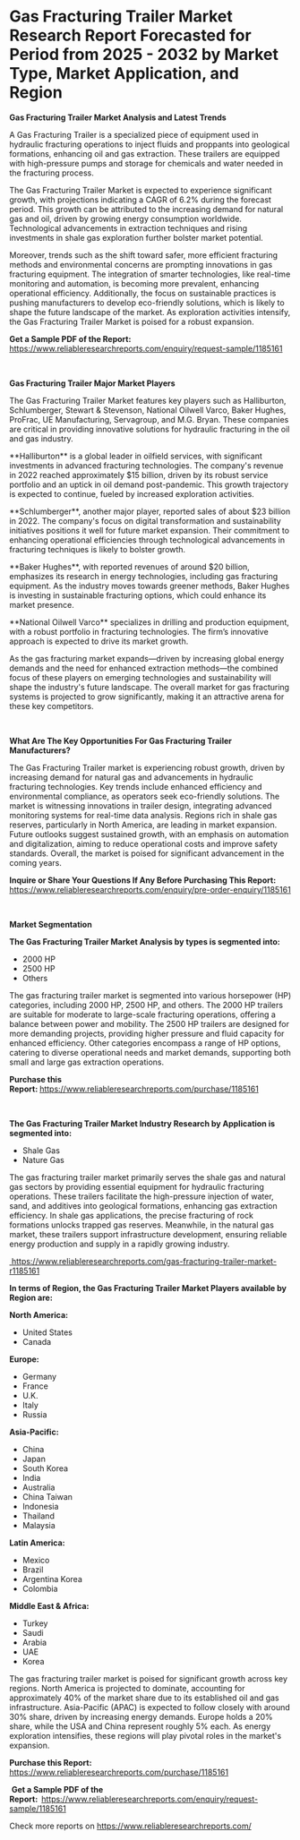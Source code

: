 <p><h1>Gas Fracturing Trailer Market Research Report Forecasted for Period from 2025 -  2032 by Market Type, Market Application, and Region</h1></p><p><strong>Gas Fracturing Trailer Market Analysis and Latest Trends</strong></p>
<p><p>A Gas Fracturing Trailer is a specialized piece of equipment used in hydraulic fracturing operations to inject fluids and proppants into geological formations, enhancing oil and gas extraction. These trailers are equipped with high-pressure pumps and storage for chemicals and water needed in the fracturing process. </p><p>The Gas Fracturing Trailer Market is expected to experience significant growth, with projections indicating a CAGR of 6.2% during the forecast period. This growth can be attributed to the increasing demand for natural gas and oil, driven by growing energy consumption worldwide. Technological advancements in extraction techniques and rising investments in shale gas exploration further bolster market potential.</p><p>Moreover, trends such as the shift toward safer, more efficient fracturing methods and environmental concerns are prompting innovations in gas fracturing equipment. The integration of smarter technologies, like real-time monitoring and automation, is becoming more prevalent, enhancing operational efficiency. Additionally, the focus on sustainable practices is pushing manufacturers to develop eco-friendly solutions, which is likely to shape the future landscape of the market. As exploration activities intensify, the Gas Fracturing Trailer Market is poised for a robust expansion.</p></p>
<p><strong>Get a Sample PDF of the Report:&nbsp;</strong> <a href="https://www.reliableresearchreports.com/enquiry/request-sample/1185161?utm_campaign=3084&utm_medium=2&utm_source=Github&utm_content=ia&utm_term=28032025&utm_id=gas-fracturing-trailer">https://www.reliableresearchreports.com/enquiry/request-sample/1185161</a></p>
<p>&nbsp;</p>
<p><strong>Gas Fracturing Trailer Major Market Players</strong></p>
<p><p>The Gas Fracturing Trailer Market features key players such as Halliburton, Schlumberger, Stewart & Stevenson, National Oilwell Varco, Baker Hughes, ProFrac, UE Manufacturing, Servagroup, and M.G. Bryan. These companies are critical in providing innovative solutions for hydraulic fracturing in the oil and gas industry.</p><p>**Halliburton** is a global leader in oilfield services, with significant investments in advanced fracturing technologies. The company's revenue in 2022 reached approximately $15 billion, driven by its robust service portfolio and an uptick in oil demand post-pandemic. This growth trajectory is expected to continue, fueled by increased exploration activities.</p><p>**Schlumberger**, another major player, reported sales of about $23 billion in 2022. The company's focus on digital transformation and sustainability initiatives positions it well for future market expansion. Their commitment to enhancing operational efficiencies through technological advancements in fracturing techniques is likely to bolster growth.</p><p>**Baker Hughes**, with reported revenues of around $20 billion, emphasizes its research in energy technologies, including gas fracturing equipment. As the industry moves towards greener methods, Baker Hughes is investing in sustainable fracturing options, which could enhance its market presence.</p><p>**National Oilwell Varco** specializes in drilling and production equipment, with a robust portfolio in fracturing technologies. The firm’s innovative approach is expected to drive its market growth.</p><p>As the gas fracturing market expands—driven by increasing global energy demands and the need for enhanced extraction methods—the combined focus of these players on emerging technologies and sustainability will shape the industry's future landscape. The overall market for gas fracturing systems is projected to grow significantly, making it an attractive arena for these key competitors.</p></p>
<p>&nbsp;</p>
<p><strong>What Are The Key Opportunities For Gas Fracturing Trailer Manufacturers?</strong></p>
<p><p>The Gas Fracturing Trailer market is experiencing robust growth, driven by increasing demand for natural gas and advancements in hydraulic fracturing technologies. Key trends include enhanced efficiency and environmental compliance, as operators seek eco-friendly solutions. The market is witnessing innovations in trailer design, integrating advanced monitoring systems for real-time data analysis. Regions rich in shale gas reserves, particularly in North America, are leading in market expansion. Future outlooks suggest sustained growth, with an emphasis on automation and digitalization, aiming to reduce operational costs and improve safety standards. Overall, the market is poised for significant advancement in the coming years.</p></p>
<p><strong>Inquire or Share Your Questions If Any Before Purchasing This Report:</strong> <a href="https://www.reliableresearchreports.com/enquiry/pre-order-enquiry/1185161?utm_campaign=3084&utm_medium=2&utm_source=Github&utm_content=ia&utm_term=28032025&utm_id=gas-fracturing-trailer">https://www.reliableresearchreports.com/enquiry/pre-order-enquiry/1185161</a></p>
<p>&nbsp;</p>
<p><strong>Market Segmentation</strong></p>
<p><strong>The Gas Fracturing Trailer Market Analysis by types is segmented into:</strong></p>
<p><ul><li>2000 HP</li><li>2500 HP</li><li>Others</li></ul></p>
<p><p>The gas fracturing trailer market is segmented into various horsepower (HP) categories, including 2000 HP, 2500 HP, and others. The 2000 HP trailers are suitable for moderate to large-scale fracturing operations, offering a balance between power and mobility. The 2500 HP trailers are designed for more demanding projects, providing higher pressure and fluid capacity for enhanced efficiency. Other categories encompass a range of HP options, catering to diverse operational needs and market demands, supporting both small and large gas extraction operations.</p></p>
<p><strong>Purchase this Report:&nbsp;</strong><a href="https://www.reliableresearchreports.com/purchase/1185161?utm_campaign=3084&utm_medium=2&utm_source=Github&utm_content=ia&utm_term=28032025&utm_id=gas-fracturing-trailer">https://www.reliableresearchreports.com/purchase/1185161</a></p>
<p>&nbsp;</p>
<p><strong>The Gas Fracturing Trailer Market Industry Research by Application is segmented into:</strong></p>
<p><ul><li>Shale Gas</li><li>Nature Gas</li></ul></p>
<p><p>The gas fracturing trailer market primarily serves the shale gas and natural gas sectors by providing essential equipment for hydraulic fracturing operations. These trailers facilitate the high-pressure injection of water, sand, and additives into geological formations, enhancing gas extraction efficiency. In shale gas applications, the precise fracturing of rock formations unlocks trapped gas reserves. Meanwhile, in the natural gas market, these trailers support infrastructure development, ensuring reliable energy production and supply in a rapidly growing industry.</p></p>
<p><a href="https://www.reliableresearchreports.com/gas-fracturing-trailer-market-r1185161?utm_campaign=3084&utm_medium=2&utm_source=Github&utm_content=ia&utm_term=28032025&utm_id=gas-fracturing-trailer">&nbsp;https://www.reliableresearchreports.com/gas-fracturing-trailer-market-r1185161</a></p>
<p><strong>In terms of Region, the Gas Fracturing Trailer Market Players available by Region are:</strong></p>
<p>
    <p> <strong> North America: </strong>
        <ul>
            <li>United States</li>
            <li>Canada</li>
        </ul>
        </p> 
    <p> <strong> Europe: </strong>
        <ul>
            <li>Germany</li>
            <li>France</li>
            <li>U.K.</li>
            <li>Italy</li>
            <li>Russia</li>
        </ul>
        </p> 
    <p> <strong> Asia-Pacific: </strong>
        <ul>
            <li>China</li>
            <li>Japan</li>
            <li>South Korea</li>
            <li>India</li>
            <li>Australia</li>
            <li>China Taiwan</li>
            <li>Indonesia</li>
            <li>Thailand</li>
            <li>Malaysia</li>
        </ul>
        </p> 
    <p> <strong> Latin America: </strong>
        <ul>
            <li>Mexico</li>
            <li>Brazil</li>
            <li>Argentina Korea</li>
            <li>Colombia</li>
        </ul>
        </p> 
    <p> <strong> Middle East & Africa: </strong>
        <ul>
            <li>Turkey</li>
            <li>Saudi</li>
            <li>Arabia</li>
            <li>UAE</li>
            <li>Korea</li>
        </ul>
    </p>
    </p>
<p><p>The gas fracturing trailer market is poised for significant growth across key regions. North America is projected to dominate, accounting for approximately 40% of the market share due to its established oil and gas infrastructure. Asia-Pacific (APAC) is expected to follow closely with around 30% share, driven by increasing energy demands. Europe holds a 20% share, while the USA and China represent roughly 5% each. As energy exploration intensifies, these regions will play pivotal roles in the market's expansion.</p></p>
<p><strong>Purchase this Report: </strong><a href="https://www.reliableresearchreports.com/purchase/1185161?utm_campaign=3084&utm_medium=2&utm_source=Github&utm_content=ia&utm_term=28032025&utm_id=gas-fracturing-trailer">https://www.reliableresearchreports.com/purchase/1185161</a></p>
<p>&nbsp;<strong>Get a Sample PDF of the Report:&nbsp;&nbsp;</strong><a href="https://www.reliableresearchreports.com/enquiry/request-sample/1185161?utm_campaign=3084&utm_medium=2&utm_source=Github&utm_content=ia&utm_term=28032025&utm_id=gas-fracturing-trailer">https://www.reliableresearchreports.com/enquiry/request-sample/1185161</a></p>
<p><strong></strong></p>
<p>Check more reports on <a href="https://www.reliableresearchreports.com/?utm_campaign=3084&utm_medium=2&utm_source=Github&utm_content=ia&utm_term=28032025&utm_id=gas-fracturing-trailer">https://www.reliableresearchreports.com/</a></p>